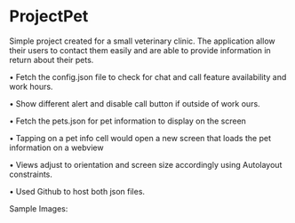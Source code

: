 # ProjectPet

Simple project created for a small veterinary clinic. The application allow their users to contact them easily and are able to provide information in return about their pets. 

•	Fetch the config.json file to check for chat and call feature availability and work hours. 

•	Show different alert and disable call button if outside of work ours. 
	
•	Fetch the pets.json for pet information to display on the screen

•	Tapping on a pet info cell would open a new screen that loads the pet information on a webview
	
•	Views adjust to orientation and screen size accordingly using Autolayout constraints.

•	Used Github to host both json files. 

Sample Images: 

